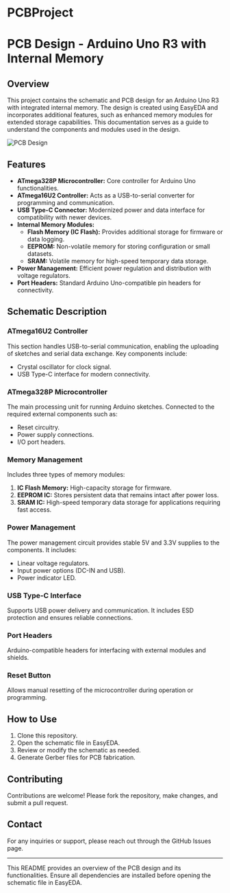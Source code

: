 # PCBProject
# PCB Design - Arduino Uno R3 with Internal Memory

## Overview
This project contains the schematic and PCB design for an Arduino Uno R3 with integrated internal memory. The design is created using EasyEDA and incorporates additional features, such as enhanced memory modules for extended storage capabilities. This documentation serves as a guide to understand the components and modules used in the design.

![PCB Design](.Images/image.png)

## Features
- **ATmega328P Microcontroller:** Core controller for Arduino Uno functionalities.
- **ATmega16U2 Controller:** Acts as a USB-to-serial converter for programming and communication.
- **USB Type-C Connector:** Modernized power and data interface for compatibility with newer devices.
- **Internal Memory Modules:**
  - **Flash Memory (IC Flash):** Provides additional storage for firmware or data logging.
  - **EEPROM:** Non-volatile memory for storing configuration or small datasets.
  - **SRAM:** Volatile memory for high-speed temporary data storage.
- **Power Management:** Efficient power regulation and distribution with voltage regulators.
- **Port Headers:** Standard Arduino Uno-compatible pin headers for connectivity.

## Schematic Description
### ATmega16U2 Controller
This section handles USB-to-serial communication, enabling the uploading of sketches and serial data exchange. Key components include:
- Crystal oscillator for clock signal.
- USB Type-C interface for modern connectivity.

### ATmega328P Microcontroller
The main processing unit for running Arduino sketches. Connected to the required external components such as:
- Reset circuitry.
- Power supply connections.
- I/O port headers.

### Memory Management
Includes three types of memory modules:
1. **IC Flash Memory:** High-capacity storage for firmware.
2. **EEPROM IC:** Stores persistent data that remains intact after power loss.
3. **SRAM IC:** High-speed temporary data storage for applications requiring fast access.

### Power Management
The power management circuit provides stable 5V and 3.3V supplies to the components. It includes:
- Linear voltage regulators.
- Input power options (DC-IN and USB).
- Power indicator LED.

### USB Type-C Interface
Supports USB power delivery and communication. It includes ESD protection and ensures reliable connections.

### Port Headers
Arduino-compatible headers for interfacing with external modules and shields.

### Reset Button
Allows manual resetting of the microcontroller during operation or programming.

## How to Use
1. Clone this repository.
2. Open the schematic file in EasyEDA.
3. Review or modify the schematic as needed.
4. Generate Gerber files for PCB fabrication.

## Contributing
Contributions are welcome! Please fork the repository, make changes, and submit a pull request.

## Contact
For any inquiries or support, please reach out through the GitHub Issues page.

---

This README provides an overview of the PCB design and its functionalities. Ensure all dependencies are installed before opening the schematic file in EasyEDA.


